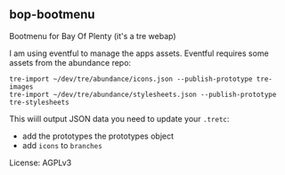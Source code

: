 bop-bootmenu
---

Bootmenu for Bay Of Plenty (it's a tre webap)

I am using eventful to manage the apps assets.
Eventful requires some assets from the abundance repo:

```
tre-import ~/dev/tre/abundance/icons.json --publish-prototype tre-images
tre-import ~/dev/tre/abundance/stylesheets.json --publish-prototype tre-stylesheets
```
This wiill output JSON data you need to update your `.tretc`:

- add the prototypes the prototypes object
- add `icons` to `branches`

License: AGPLv3
